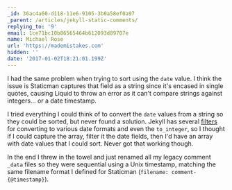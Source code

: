 ```yaml
---
_id: 36ac4a60-d118-11e6-9105-3b0a58ef0a97
_parent: /articles/jekyll-static-comments/
replying_to: '9'
email: 1ce71bc10b86565464b612093d89707e
name: Michael Rose
url: 'https://mademistakes.com'
hidden: ''
date: '2017-01-02T18:21:01.199Z'
---
```


I had the same problem when trying to sort using the `date` value. I think the issue is Staticman captures that field as a string since it's encased in single quotes, causing Liquid to throw an error as it can't compare strings against integers... or a date timestamp.

I tried everything I could think of to convert the `date` values from a string so they could be sorted, but never found a solution. Jekyll has several [filters](http://jekyllrb.com/docs/templates/#filters) for converting to various date formats and even the `to_integer`, so I thought if I could capture the array, filter it the date fields, then I'd have an array with date values that I could sort. Never got that working though.

In the end I threw in the towel and just renamed all my legacy comment `_data` files so they were sequential using a Unix timestamp, matching the same filename format I defined for Staticman (`filename: comment-{@timestamp}`).
